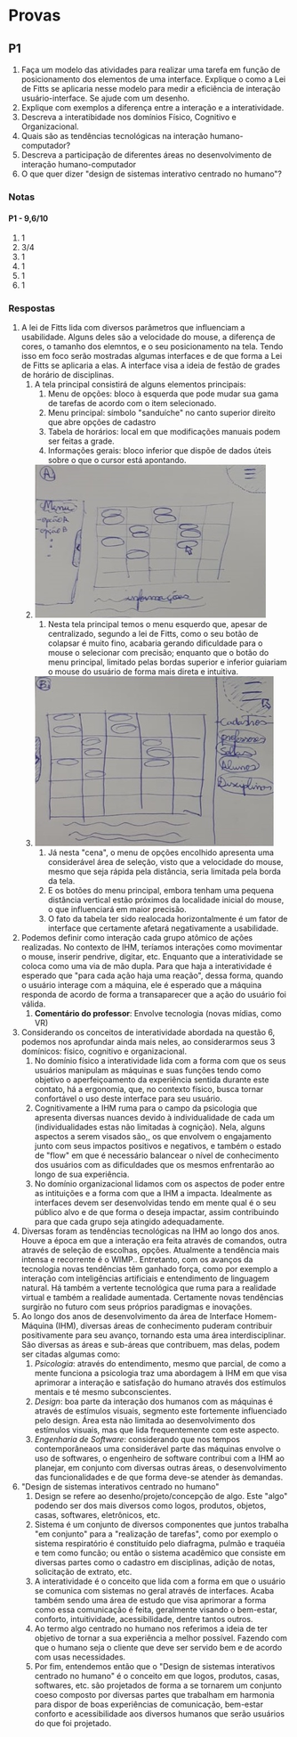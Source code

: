 # Provas

## P1

1. Faça um modelo das atividades para realizar uma tarefa em função de posicionamento dos elementos de uma interface. Explique o como a Lei de Fitts se aplicaria nesse modelo para medir a eficiência  de interação usuário-interface. Se ajude com um desenho.
2. Explique com exemplos a diferença entre a interação e a interatividade.
3. Descreva a interatibidade nos domínios Físico, Cognitivo e Organizacional.
4. Quais são as tendências tecnológicas na interação humano-computador?
5. Descreva a participação de diferentes áreas no desenvolvimento de interação humano-computador
6. O que quer dizer "design de sistemas interativo centrado no humano"?

### Notas

#### P1 - 9,6/10

1. 1
2. 3/4
3. 1
4. 1
5. 1
6. 1

### Respostas

1. A lei de Fitts lida com diversos parâmetros que influenciam a usabilidade. Alguns deles são a velocidade do mouse, a diferença de cores, o tamanho dos elemntos, e o seu posicionamento na tela. Tendo isso em foco serão mostradas algumas interfaces e de que forma a Lei de Fitts se aplicaria a elas. A interface visa a ideia de festão de grades de horário de disciplinas.
   1. A tela principal consistirá de alguns elementos principais:
      1. Menu de opções: bloco à esquerda que pode mudar sua gama de tarefas de acordo com o item selecionado.
      2. Menu principal: símbolo "sanduíche" no canto superior direito que abre opções de cadastro
      3. Tabela de horários: local em que modificações manuais podem ser feitas a grade.
      4. Informações gerais: bloco inferior que dispõe de dados úteis sobre o que o cursor está apontando.
   2. ![Alt text](Provas/P1/Q1%20-%20Imagem%20A.jpeg)
      1. Nesta tela principal temos o menu esquerdo que, apesar de centralizado, segundo a lei de Fitts, como o seu botão de colapsar é muito fino, acabaria gerando dificuldade para o mouse o selecionar com precisão; enquanto que o botão do menu principal, limitado pelas bordas superior e inferior guiariam o mouse do usuário de forma mais direta e intuitiva.
   3. ![Alt text](Provas/P1/Q1%20-%20Imagem%20B.jpeg)
      1. Já nesta "cena", o menu de opções encolhido apresenta uma considerável área de seleção, visto que a velocidade do mouse, mesmo que seja rápida pela distância, seria limitada pela borda da tela.
      2. E os botões do menu principal, embora tenham uma pequena distância vertical estão próximos da localidade inicial do mouse, o que influenciará em maior precisão.
      3. O fato da tabela ter sido realocada horizontalmente é um fator de interface que certamente afetará negativamente a usabilidade.
2. Podemos definir como interação cada grupo atômico de ações realizadas. No contexto de IHM, teríamos interações como movimentar o mouse, inserir pendrive, digitar, etc. Enquanto que a interatividade se coloca como uma via de mão dupla. Para que haja a interatividade é esperado que "para cada ação haja uma reação", dessa forma, quando o usuário interage com a máquina, ele é esperado que a máquina responda de acordo de forma a transaparecer que a ação do usuário foi válida.
   1. **Comentário do professor**: Envolve tecnologia (novas mídias, como VR)
3. Considerando os conceitos de interatividade abordada na questão 6, podemos nos aprofundar ainda mais neles, ao considerarmos seus 3 domínicos: físico, cognitivo e organizacional.
   1. No domínio físico a interatividade lida com a forma com que os seus usuários manipulam as máquinas e suas funções tendo como objetivo o aperfeiçoamento da experiência sentida durante este contato, há a ergonomia, que, no contexto físico, busca tornar confortável o uso deste interface para seu usuário.
   2. Cognitivamente a IHM ruma para o campo da psicologia que apresenta diversas nuances devido à individualidade de cada um (individualidades estas não limitadas à cognição). Nela, alguns aspectos a serem visados são,, os que envolvem o engajamento junto com seus impactos positivos e negativos, e também o estado de "flow" em que é necessário balancear o nível de conhecimento dos usuários com as dificuldades que os mesmos enfrentarão ao longo de sua experiência.
   3. <!-- Respondi incerto --> No domínio organizacional lidamos com os aspectos de poder entre as intituições e a forma com que a IHM a impacta. Idealmente as interfaces devem ser desenvolvidas tendo em mente qual é o seu público alvo e de que forma o deseja impactar, assim contribuindo para que cada grupo seja atingido adequadamente.
4. Diversas foram as tendências tecnológicas na IHM ao longo dos anos. Houve a época em que a interação era feita através de comandos, outra através de seleção de escolhas, opções. Atualmente a tendência mais intensa e recorrente é o WIMP.. Entretanto, com os avanços da tecnologia novas tendências têm ganhado força, como por exemplo a interação com inteligências artificiais e entendimento de linguagem natural. Há também a vertente tecnológica que ruma para a realidade virtual e também a realidade aumentada. Certamente novas tendências surgirão no futuro com seus próprios paradigmas e inovações.
5. Ao longo dos anos de desenvolvimento da área de Interface Homem-Máquina (IHM), diversas áreas de conhecimento puderam contribuir positivamente para seu avanço, tornando esta uma área interdisciplinar. São diversas as áreas e sub-áreas que contribuem, mas delas, podem ser citadas algumas como:
   1. *Psicologia*: através do entendimento, mesmo que parcial, de como a mente funciona a psicologia traz uma abordagem à IHM em que visa aprimorar a interação e satisfação do humano através dos estímulos mentais e té mesmo subconscientes.
   2. *Design*: boa parte da interação dos humanos com as máquinas é através de estímulos visuais, segmento este fortemente influenciado pelo design. Área esta não limitada ao desenvolvimento dos estímulos visuais, mas que lida frequentemente com este aspecto.
   3. *Engenharia de Software*: considerando que nos tempos contemporâneaos uma considerável parte das máquinas envolve o uso de softwares, o engenheiro de software contribui com a IHM ao planejar, em conjunto com diversas outras áreas, o desenvolvimento das funcionalidades e de que forma deve-se atender às demandas.
6. "Design de sistemas interativos centrado no humano"
   1. Design se refere ao desenho/projeto/concepção de algo. Este "algo" podendo ser dos mais diversos como logos, produtos, objetos, casas, softwares, eletrônicos, etc.
   2. Sistema é um conjunto de diversos componentes que juntos trabalha "em conjunto" para a "realização de tarefas", como por exemplo o sistema respiratório é constituído pelo diafragma, pulmão e traquéia e tem como funcão; ou então o sistema acadêmico que consiste em diversas partes como o cadastro em disciplinas, adição de notas, solicitação de extrato, etc.
   3. A interatividade é o conceito que lida com a forma em que o usuário se comunica com sistemas no geral através de interfaces. Acaba também sendo uma área de estudo que visa aprimorar a forma como essa comunicação é feita, geralmente visando o bem-estar, conforto, intuitividade, acessibilidade, dentre tantos outros.
   4. Ao termo algo centrado no humano nos referimos a ideia de ter objetivo de tornar a sua experiência a melhor possível. Fazendo com que o humano seja o cliente que deve ser servido bem e de acordo com usas necessidades.
   5. Por fim, entendemos então que o "Design de sistemas interativos centrado no humano" é o conceito em que logos, produtos, casas, softwares, etc. são projetados de forma a se tornarem um conjunto coeso composto por diversas partes que trabalham em harmonia para dispor de boas experiências de comunicação, bem-estar conforto e acessibilidade aos diversos humanos que serão usuários do que foi projetado.
